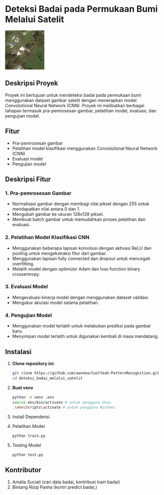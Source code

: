 # Deteksi Badai pada Permukaan Bumi Melalui Satelit

![Project Logo](https://github.com/aannea/CoolYeah-PatternRecognition/blob/main/deteksi_badai_melalui_satelit/kenanih.jpeg)


## Deskripsi Proyek
Proyek ini bertujuan untuk mendeteksi badai pada permukaan bumi menggunakan dataset 
gambar satelit dengan menerapkan model Convolutional Neural Network (CNN). Proyek ini 
melibatkan berbagai tahapan termasuk pra-pemrosesan gambar, pelatihan model, evaluasi, dan 
pengujian model.


## Fitur
- Pra-pemrosesan gambar
- Pelatihan model klasifikasi menggunakan Convolutional Neural Network (CNN)
- Evaluasi model
- Pengujian model

## Deskripsi Fitur

### 1. Pra-pemrosesan Gambar
- Normalisasi gambar dengan membagi nilai piksel dengan 255 untuk mendapatkan nilai antara 0 dan 1.
- Mengubah gambar ke ukuran 128x128 piksel.
- Membuat batch gambar untuk memudahkan proses pelatihan dan evaluasi.

### 2. Pelatihan Model Klasifikasi CNN
- Menggunakan beberapa lapisan konvolusi dengan aktivasi ReLU dan pooling untuk mengekstraksi fitur dari gambar.
- Menggunakan lapisan fully connected dan dropout untuk mencegah overfitting.
- Melatih model dengan optimizer Adam dan loss function binary crossentropy.

### 3. Evaluasi Model
- Mengevaluasi kinerja model dengan menggunakan dataset validasi.
- Mengukur akurasi model selama pelatihan.

### 4. Pengujian Model
- Menggunakan model terlatih untuk melakukan prediksi pada gambar baru.
- Menyimpan model terlatih untuk digunakan kembali di masa mendatang.

## Instalasi

1. **Clone repository ini:**
   ```bash
   git clone https://github.com/aannea/CoolYeah-PatternRecognition.git
   cd deteksi_badai_melalui_satelit
   ```
   
2. **Buat venv**
   ```bash
   python -m venv .env
   source env/bin/activate # untuk pengguna Unix
   .\env\Scripts\activate # untuk pengguna Windows
   ```
   
3. Install Dependensi

4. Pelatihan Model
   ```bash
   python train.py
   ```

5. Testing Model
   ```bash
   python test.py
   ```


## Kontributor
1. Amalia Suciati (cari data badai, kontribusi train badai)
2. Bintang Rizqi Pasha (kontri predict badai,)
